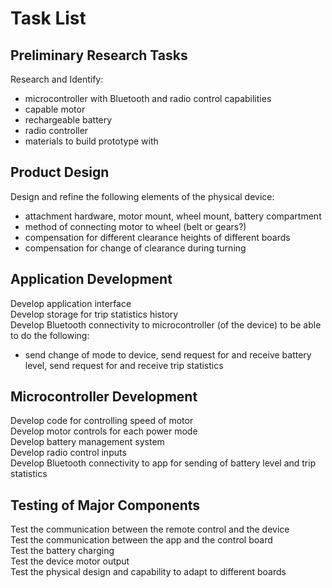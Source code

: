 # Task List <br>
## Preliminary Research Tasks <br>
Research and Identify: <br>
- microcontroller with Bluetooth and radio control capabilities <br>
- capable motor <br>
- rechargeable battery <br>
- radio controller <br>
- materials to build prototype with <br>
## Product Design <br>
Design and refine the following elements of the physical device: <br>
- attachment hardware, motor mount, wheel mount, battery compartment <br>
- method of connecting motor to wheel (belt or gears?) <br>
- compensation for different clearance heights of different boards <br>
- compensation for change of clearance during turning <br>
## Application Development <br>
Develop application interface <br>
Develop storage for trip statistics history  <br>
Develop Bluetooth connectivity to microcontroller (of the device) to be able to do the following:  <br>
- send change of mode to device, send request for and receive battery level, send request for and receive trip statistics <br>
## Microcontroller Development <br>
Develop code for controlling speed of motor <br>
Develop motor controls for each power mode <br>
Develop battery management system <br>
Develop radio control inputs <br>
Develop Bluetooth connectivity to app for sending of battery level and trip statistics <br>
## Testing of Major Components <br>
Test the communication between the remote control and the device <br>
Test the communication between the app and the control board <br>
Test the battery charging <br>
Test the device motor output <br>
Test the physical design and capability to adapt to different boards <br>
